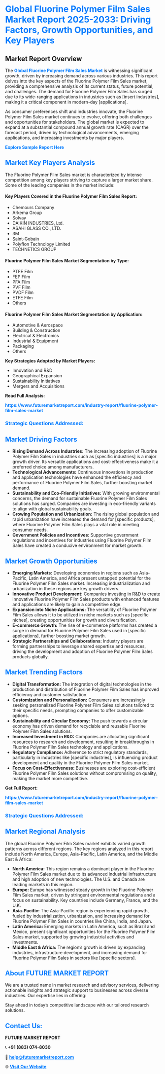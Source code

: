 <h1 style="color: #007BFF;">Global Fluorine Polymer Film Sales Market Report 2025-2033: Driving Factors, Growth Opportunities, and Key Players</h1>

<section id="overview">
<h2>Market Report Overview</h2>
<p>The <a href="https://www.futuremarketreport.com/industry-report/fluorine-polymer-film-sales-market" style="color: #007BFF; text-decoration: none;"><strong>Global Fluorine Polymer Film Sales Market</strong></a> is witnessing significant growth, driven by increasing demand across various industries. This report delves into the key aspects of the Fluorine Polymer Film Sales market, providing a comprehensive analysis of its current status, future potential, and challenges. The demand for Fluorine Polymer Film Sales has surged due to its wide-ranging applications in industries such as [insert industries], making it a critical component in modern-day [applications].</p>
<p>As consumer preferences shift and industries innovate, the Fluorine Polymer Film Sales market continues to evolve, offering both challenges and opportunities for stakeholders. The global market is expected to expand at a substantial compound annual growth rate (CAGR) over the forecast period, driven by technological advancements, emerging applications, and increasing investments by major players.</p>
</section>

<section id="overview">
<p><a href="https://www.futuremarketreport.com/request-sample/reportId=103977" style="color: #007BFF; text-decoration: none;"><strong>Explore Sample Report Here</strong></a></p>
</section>

<section id="key-players">
<h2 style="color: #007BFF;">Market Key Players Analysis</h2>
<p>The Fluorine Polymer Film Sales market is characterized by intense competition among key players striving to capture a larger market share. Some of the leading companies in the market include:</p>
<h4>Key Players Covered in the Fluorine Polymer Film Sales Report:</h4>
<ul><li>Chemours Company</li><li>Arkema Group</li><li>Solvay</li><li>DAIKIN INDUSTRIES, Ltd.</li><li>ASAHI GLASS CO., LTD.</li><li>3M</li><li>Saint-Gobain</li><li>Polyflon Technology Limited</li><li>TECHNETICS GROUP</li></ul>
<h4>Fluorine Polymer Film Sales Market Segmentation by Type:</h4>
<ul><li>PTFE Film</li><li>FEP Film</li><li>PFA Film</li><li>PVF Film</li><li>PVDF Film</li><li>ETFE Film</li><li>Others</li></ul>

<h4>Fluorine Polymer Film Sales Market Segmentation by Application:</h4>
<ul><li>Automotive &amp; Aerospace</li><li>Building &amp; Construction</li><li>Electrical &amp; Electronics</li><li>Industrial &amp; Equipment</li><li>Packaging</li><li>Others</li></ul>
<p><strong>Key Strategies Adopted by Market Players:</strong></p>
<ul>
<li>Innovation and R&D</li>
<li>Geographical Expansion</li>
<li>Sustainability Initiatives</li>
<li>Mergers and Acquisitions</li>
</ul>
</section>

<section>
<p><strong>Read Full Analysis: </strong></p><a href="https://www.futuremarketreport.com/industry-report/fluorine-polymer-film-sales-market" style="color: #007BFF; text-decoration: none;"><strong>https://www.futuremarketreport.com/industry-report/fluorine-polymer-film-sales-market</strong></a>
<h3 style="color: #007BFF;">Strategic Questions Addressed:</h3>
</section>

<section id="driving-factors">
<h2 style="color: #007BFF;">Market Driving Factors</h2>
<ul>
<li><strong>Rising Demand Across Industries:</strong> The increasing adoption of Fluorine Polymer Film Sales in industries such as [specific industries] is a major growth driver. Its versatile applications and cost-effectiveness make it a preferred choice among manufacturers.</li>
<li><strong>Technological Advancements:</strong> Continuous innovations in production and application technologies have enhanced the efficiency and performance of Fluorine Polymer Film Sales, further boosting market demand.</li>
<li><strong>Sustainability and Eco-Friendly Initiatives:</strong> With growing environmental concerns, the demand for sustainable Fluorine Polymer Film Sales solutions has surged. Companies are investing in eco-friendly variants to align with global sustainability goals.</li>
<li><strong>Growing Population and Urbanization:</strong> The rising global population and rapid urbanization have increased the demand for [specific products], where Fluorine Polymer Film Sales plays a vital role in meeting consumer needs.</li>
<li><strong>Government Policies and Incentives:</strong> Supportive government regulations and incentives for industries using Fluorine Polymer Film Sales have created a conducive environment for market growth.</li>
</ul>
</section>

<section id="growth-opportunities">
<h2 style="color: #007BFF;">Market Growth Opportunities</h2>
<ul>
<li><strong>Emerging Markets:</strong> Developing economies in regions such as Asia-Pacific, Latin America, and Africa present untapped potential for the Fluorine Polymer Film Sales market. Increasing industrialization and urbanization in these regions are key growth drivers.</li>
<li><strong>Innovative Product Development:</strong> Companies investing in R&D to create innovative Fluorine Polymer Film Sales products with enhanced features and applications are likely to gain a competitive edge.</li>
<li><strong>Expansion into Niche Applications:</strong> The versatility of Fluorine Polymer Film Sales allows it to be utilized in niche markets such as [specific niches], creating opportunities for growth and diversification.</li>
<li><strong>E-commerce Growth:</strong> The rise of e-commerce platforms has created a surge in demand for Fluorine Polymer Film Sales used in [specific applications], further boosting market growth.</li>
<li><strong>Strategic Partnerships and Collaborations:</strong> Industry players are forming partnerships to leverage shared expertise and resources, driving the development and adoption of Fluorine Polymer Film Sales products globally.</li>
</ul>
</section>

<section id="trending-factors">
<h2 style="color: #007BFF;">Market Trending Factors</h2>
<ul>
<li><strong>Digital Transformation:</strong> The integration of digital technologies in the production and distribution of Fluorine Polymer Film Sales has improved efficiency and customer satisfaction.</li>
<li><strong>Customization and Personalization:</strong> Consumers are increasingly seeking personalized Fluorine Polymer Film Sales solutions tailored to their specific needs, prompting companies to offer customizable options.</li>
<li><strong>Sustainability and Circular Economy:</strong> The push towards a circular economy has driven demand for recyclable and reusable Fluorine Polymer Film Sales solutions.</li>
<li><strong>Increased Investment in R&D:</strong> Companies are allocating significant resources to research and development, resulting in breakthroughs in Fluorine Polymer Film Sales technology and applications.</li>
<li><strong>Regulatory Compliance:</strong> Adherence to strict regulatory standards, particularly in industries like [specific industries], is influencing product development and quality in the Fluorine Polymer Film Sales market.</li>
<li><strong>Focus on Cost-Effectiveness:</strong> Businesses are exploring cost-efficient Fluorine Polymer Film Sales solutions without compromising on quality, making the market more competitive.</li>
</ul>
</section>

<section>
<p><strong>Get Full Report: </strong></p><a href="https://www.futuremarketreport.com/industry-report/fluorine-polymer-film-sales-market" style="color: #007BFF; text-decoration: none;"><strong>https://www.futuremarketreport.com/industry-report/fluorine-polymer-film-sales-market</strong></a>
<h3 style="color: #007BFF;">Strategic Questions Addressed:</h3>
</section>


<section id="regional-analysis">
<h2 style="color: #007BFF;">Market Regional Analysis</h2>
<p>The global Fluorine Polymer Film Sales market exhibits varied growth patterns across different regions. The key regions analyzed in this report include North America, Europe, Asia-Pacific, Latin America, and the Middle East & Africa:</p>
<ul>
<li><strong>North America:</strong> This region remains a dominant player in the Fluorine Polymer Film Sales market due to its advanced industrial infrastructure and high adoption of new technologies. The U.S. and Canada are leading markets in this region.</li>
<li><strong>Europe:</strong> Europe has witnessed steady growth in the Fluorine Polymer Film Sales market, driven by stringent environmental regulations and a focus on sustainability. Key countries include Germany, France, and the U.K.</li>
<li><strong>Asia-Pacific:</strong> The Asia-Pacific region is experiencing rapid growth, fueled by industrialization, urbanization, and increasing demand for Fluorine Polymer Film Sales in countries like China, India, and Japan.</li>
<li><strong>Latin America:</strong> Emerging markets in Latin America, such as Brazil and Mexico, present significant opportunities for the Fluorine Polymer Film Sales market, supported by growing industrial activities and investments.</li>
<li><strong>Middle East & Africa:</strong> The region’s growth is driven by expanding industries, infrastructure development, and increasing demand for Fluorine Polymer Film Sales in sectors like [specific sectors].</li>
</ul>
</section>

<footer>
<h2 style="color: #007BFF;">About FUTURE MARKET REPORT</h2>
<p>We are a trusted name in market research and advisory services, delivering actionable insights and strategic support to businesses across diverse industries. Our expertise lies in offering:</p>

<p>Stay ahead in today’s competitive landscape with our tailored research solutions.</p>

<h2 style="color: #007BFF;">Contact Us:</h2>
<p><strong>FUTURE MARKET REPORT</strong></p>
<p>📞 <strong>+91 (883) 074-8030</strong></p>
<p>📧 <strong><a href="mailto:help@futuremarketreport.com" style="color: #007BFF;">help@futuremarketreport.com</a></strong></p>
<p>🌐 <strong><a href="https://www.futuremarketreport.com/" style="color: #007BFF;">Visit Our Website</a></strong></p>
</footer>